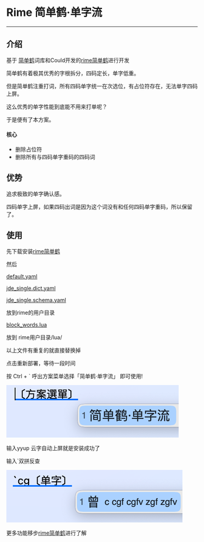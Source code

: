 # Rime 简单鹤·单字流

---

## 介绍
基于 [简单鹤](https://flauver.github.io/jdh/)词库和Could开发的[rime简单鹤](https://github.com/rimeinn/rime-JDhe)进行开发

简单鹤有着极其优秀的字根拆分，四码定长，单字低重。

但是简单鹤注重打词，所有四码单字统一在次选位，有占位符存在，无法单字四码上屏。

这么优秀的单字性能到底能不用来打单呢？

于是便有了本方案。

#### 核心
- 删除占位符
- 删除所有与四码单字重码的四码词

## 优势

追求极致的单字确认感。

四码单字上屏，如果四码出词是因为这个词没有和任何四码单字重码，所以保留了。

## 使用
先下载安装[rime简单鹤](https://github.com/rimeinn/rime-JDhe)

然后

[default.yaml](default.yaml) 

[jde_single.dict.yaml](jde_single.dict.yaml)

[jde_single.schema.yaml](jde_single.schema.yaml)

放到rime的用户目录

[block_words.lua](block_words.lua)

放到 rime用户目录/lua/

以上文件有重复的就直接替换掉

点击重新部署，等待一段时间

按 Ctrl + ` 呼出方案菜单选择「简单鹤·单字流」 即可使用!

![WX20250808-111716@2x.png](other/WX20250808-111716%402x.png)

输入yyup 云字自动上屏就是安装成功了

输入`双拼反查

![WX20250808-113013@2x.png](other/WX20250808-113013%402x.png)

更多功能移步[rime简单鹤](https://github.com/rimeinn/rime-JDhe)进行了解





